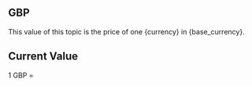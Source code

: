 ## GBP

This value of this topic is the price of one {currency} in {base_currency}.

## Current Value

1 GBP = <Topic topic="finance/stock-exchange/currency/GBP/USD" decimals="3" unit="USD"/>

